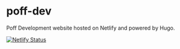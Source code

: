 # poff-dev
Poff Development website hosted on Netlify  and powered by Hugo.

[![Netlify Status](https://api.netlify.com/api/v1/badges/12c82035-6822-4f1c-ac7e-338c78fa6c65/deploy-status)](https://app.netlify.com/sites/poffdev/deploys)
